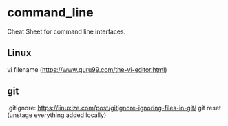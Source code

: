 # command_line
Cheat Sheet for command line interfaces.

## Linux
vi filename (https://www.guru99.com/the-vi-editor.html)

## git
.gitignore: https://linuxize.com/post/gitignore-ignoring-files-in-git/
git reset (unstage everything added locally)
